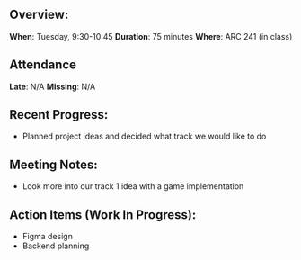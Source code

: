 ## Overview:

**When**: Tuesday, 9:30-10:45
**Duration**: 75 minutes
**Where**: ARC 241 (in class)

## Attendance

**Late**: N/A
**Missing**: N/A

## Recent Progress:

-   Planned project ideas and decided what track we would like to do

## Meeting Notes:

-   Look more into our track 1 idea with a game implementation

## Action Items (Work In Progress):

-   Figma design
-   Backend planning
